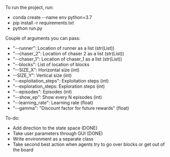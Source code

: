 To run the project, run:
- conda create --name env python=3.7
- pip install -r requirements.txt
- python run.py

Couple of arguments you can pass:
- "--runner": Location of runner as a list (str(List)) 
- "--chaser_2": Location of chaser 2 as a list (str(List))
- "--chaser_1": Location of chaser_1 as a list (str(List))
- "--blocks": List of location of blocks
- "--SIZE_X": Horizontal size (int)
- --SIZE_Y": Vertical size (int)
- "--exploitation_steps": Exploitation steps (int)
- "--exploration_steps: Exploration steps (int)
- "--episodes": Episodes (int)
- "--show_ep": Show every N episodes (int)
- "--learning_rate": Learning rate (float)
- "--gamma": "Discount factor for future rewards" (float)
 
To-do:
- Add direction to the state space (DONE)
- Take user parameters through GUI (DONE)
- Write environment as a separate class
- Take second best action when agents try to go over blocks or get out of the board


